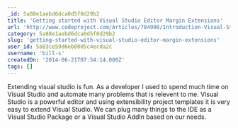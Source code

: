 ```yaml
---
_id: 5a88e1aebd6dca0d5f0d29b2
title: 'Getting started with Visual Studio Editor Margin Extensions'
url: 'http://www.codeproject.com/Articles/784998/Introduction-Visual-Studio-Editor-Margin-Extension'
category: 5a88e1aebd6dca0d5f0d29b2
slug: 'getting-started-with-visual-studio-editor-margin-extensions'
user_id: 5a83ce59d6eb0005c4ecda2c
username: 'bill-s'
createdOn: '2014-06-21T07:54:14.000Z'
tags: []
---
```


Extending visual studio is fun. As a developer I used to spend much time on Visual Studio and automate many problems that is relevent to me. Visual Studio is a powerful editor and using extensibility project templates it is very easy to extend Visual Studio. We can plug many things to the IDE as a Visual Studio Package or a Visual Studio AddIn based on our needs.
